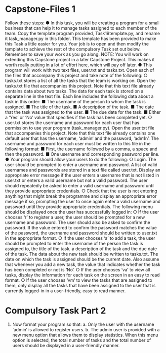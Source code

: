 # Capstone-Files 1
Follow these steps:
● In this task, you will be creating a program for a small business that can
help it to manage tasks assigned to each member of the team. Copy the
template program provided, Task19template.py, and rename it
task_manager.py in this folder. This template has been provided to make
this Task a little easier for you. Your job is to open and then modify the
template to achieve the rest of the compulsory Task set out below.
Remember to save your work as you go along.
NOTE: You will work on extending this Capstone project in a later
Capstone Project. This makes it worth really putting in a lot of effort
here, which will pay off later.
● This program will work with two text files, user.txt and tasks.txt. Open
each of the files that accompany this project and take note of the
following:
○ tasks.txt stores a list of all the tasks that the team is working on.
Open the tasks.txt file that accompanies this project. Note that this
text file already contains data about two tasks. The data for each
task is stored on a separate line in the text file. Each line includes
the following data about a task in this order:
■ The username of the person to whom the task is assigned.
■ The title of the task.
■ A description of the task.
■ The date that the task was assigned to the user.
■ The due date for the task.
■ Either a ‘Yes’ or ‘No’ value that specifies if the task has been
completed yet.
○ user.txt stores the username and password for each user that has
permission to use your program (task_manager.py). Open the
user.txt file that accompanies this project. Note that this text file
already contains one default user that has the username, ‘admin’
and the password, ‘adm1n’. The username and password for each
user must be written to this file in the following format:
■ First, the username followed by a comma, a space and then
the password.
■ One username and corresponding password per line.
● Your program should allow your users to do the following:
○ Login. The user should be prompted to enter a username and
password. A list of valid usernames and passwords are stored in a
text file called user.txt. Display an appropriate error message if the
user enters a username that is not listed in user.txt or enters a valid
username but not a valid password. The user should repeatedly be
asked to enter a valid username and password until they provide
appropriate credentials.
○ Check that the user is not entering anything that might break the
programme and display an appropriate error message if so,
prompting the user to once again enter a valid username and
password until they provide appropriate credentials.
The following menu should be displayed once the user has
successfully logged in:
○ If the user chooses ‘r’ to register a user, the user should be
prompted for a new username and password. The user should also
be asked to confirm the password. If the value entered to confirm
the password matches the value of the password, the username
and password should be written to user.txt in the appropriate
format.
○ If the user chooses ‘a’ to add a task, the user should be prompted to
enter the username of the person the task is assigned to, the title of
the task, a description of the task and the due date of the task. The
data about the new task should be written to tasks.txt. The date on
which the task is assigned should be the current date. Also assume
that whenever you add a new task, the value that indicates whether
the task has been completed or not is ‘No’.
○ If the user chooses ‘va’ to view all tasks, display the information for
each task on the screen in an easy to read format.
○ If the user chooses ‘vm’ to view the tasks that are assigned to them,
only display all the tasks that have been assigned to the user that is
currently logged-in in a user-friendly, easy to read manner.

# Compulsory Task Part 2
1. Now format your program so that:
a. Only the user with the username ‘admin’ is allowed to register
users.
b. The admin user is provided with a new menu option that allows
them to display statistics. When this menu option is selected, the
total number of tasks and the total number of users should be
displayed in a user-friendly manner.
